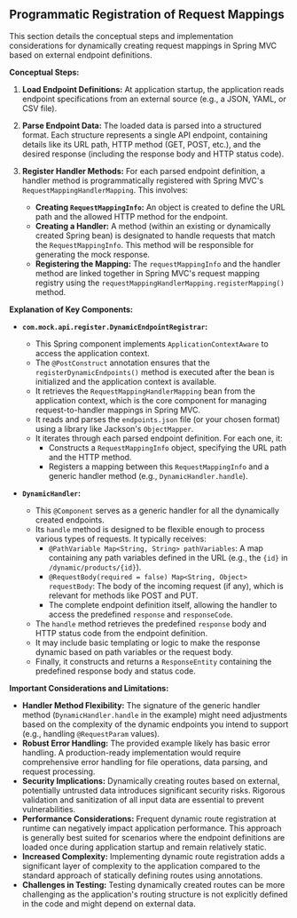 ## Programmatic Registration of Request Mappings

This section details the conceptual steps and implementation considerations for dynamically creating request mappings in Spring MVC based on external endpoint definitions.

**Conceptual Steps:**

1.  **Load Endpoint Definitions:** At application startup, the application reads endpoint specifications from an external source (e.g., a JSON, YAML, or CSV file).

2.  **Parse Endpoint Data:** The loaded data is parsed into a structured format. Each structure represents a single API endpoint, containing details like its URL path, HTTP method (GET, POST, etc.), and the desired response (including the response body and HTTP status code).

3.  **Register Handler Methods:** For each parsed endpoint definition, a handler method is programmatically registered with Spring MVC's `RequestMappingHandlerMapping`. This involves:
    * **Creating `RequestMappingInfo`:** An object is created to define the URL path and the allowed HTTP method for the endpoint.
    * **Creating a Handler:** A method (within an existing or dynamically created Spring bean) is designated to handle requests that match the `RequestMappingInfo`. This method will be responsible for generating the mock response.
    * **Registering the Mapping:** The `requestMappingInfo` and the handler method are linked together in Spring MVC's request mapping registry using the `requestMappingHandlerMapping.registerMapping()` method.

**Explanation of Key Components:**

* **`com.mock.api.register.DynamicEndpointRegistrar`:**
    * This Spring component implements `ApplicationContextAware` to access the application context.
    * The `@PostConstruct` annotation ensures that the `registerDynamicEndpoints()` method is executed after the bean is initialized and the application context is available.
    * It retrieves the `RequestMappingHandlerMapping` bean from the application context, which is the core component for managing request-to-handler mappings in Spring MVC.
    * It reads and parses the `endpoints.json` file (or your chosen format) using a library like Jackson's `ObjectMapper`.
    * It iterates through each parsed endpoint definition. For each one, it:
        * Constructs a `RequestMappingInfo` object, specifying the URL path and the HTTP method.
        * Registers a mapping between this `RequestMappingInfo` and a generic handler method (e.g., `DynamicHandler.handle`).

* **`DynamicHandler`:**
    * This `@Component` serves as a generic handler for all the dynamically created endpoints.
    * Its `handle` method is designed to be flexible enough to process various types of requests. It typically receives:
        * `@PathVariable Map<String, String> pathVariables`: A map containing any path variables defined in the URL (e.g., the `{id}` in `/dynamic/products/{id}`).
        * `@RequestBody(required = false) Map<String, Object> requestBody`: The body of the incoming request (if any), which is relevant for methods like POST and PUT.
        * The complete endpoint definition itself, allowing the handler to access the predefined `response` and `responseCode`.
    * The `handle` method retrieves the predefined `response` body and HTTP status code from the endpoint definition.
    * It may include basic templating or logic to make the response dynamic based on path variables or the request body.
    * Finally, it constructs and returns a `ResponseEntity` containing the predefined response body and status code.

**Important Considerations and Limitations:**

* **Handler Method Flexibility:** The signature of the generic handler method (`DynamicHandler.handle` in the example) might need adjustments based on the complexity of the dynamic endpoints you intend to support (e.g., handling `@RequestParam` values).
* **Robust Error Handling:** The provided example likely has basic error handling. A production-ready implementation would require comprehensive error handling for file operations, data parsing, and request processing.
* **Security Implications:** Dynamically creating routes based on external, potentially untrusted data introduces significant security risks. Rigorous validation and sanitization of all input data are essential to prevent vulnerabilities.
* **Performance Considerations:** Frequent dynamic route registration at runtime can negatively impact application performance. This approach is generally best suited for scenarios where the endpoint definitions are loaded once during application startup and remain relatively static.
* **Increased Complexity:** Implementing dynamic route registration adds a significant layer of complexity to the application compared to the standard approach of statically defining routes using annotations.
* **Challenges in Testing:** Testing dynamically created routes can be more challenging as the application's routing structure is not explicitly defined in the code and might depend on external data.